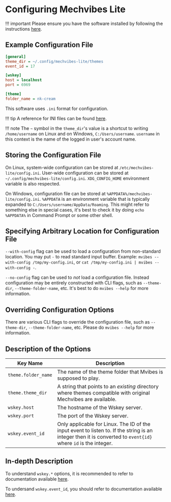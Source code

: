 # Configuring Mechvibes Lite
!!! important 
    Please ensure you have the software installed by following the
    instructions [here](index.md#installation).

## Example Configuration File
```ini
[general]
theme_dir = ~/.config/mechvibes-lite/themes
event_id = 17

[wskey]
host = localhost
port = 6969

[theme]
folder_name = nk-cream
```
This software uses `.ini` format for configuration.

!!! tip
    A reference for INI files can be found [here](https://quickref.me/ini.html).

!!! note 
    The `~` symbol in the `theme_dir`'s value is a shortcut to writing
    `/home/username` on Linux and on Windows, `C:/Users/username`. `username` in
    this context is the name of the logged in user's account name.

## Storing the Configuration File
On Linux, system-wide configuration can be stored at
`/etc/mechvibes-lite/config.ini`. User-wide configuration can be stored at
`~/.config/mechvibes-lite/config.ini`. `XDG_CONFIG_HOME` environment variable is
also respected.

On Windows, configuration file can be stored at
`%APPDATA%/mechvibes-lite/config.ini`. `%APPDATA` is an environment variable
that is typically expanded to `C:/Users/username/AppData/Roaming`. This might
refer to something else in special cases, it's best to check it by doing `echo
%APPDATA%` in Command Prompt or some other shell.

## Specifying Arbitrary Location for Configuration File
`--with-config` flag can be used to load a configuration from non-standard
location. You may put `-` to read standard input buffer. Example: `mvibes
--with-config /tmp/my-config.ini`, or `cat /tmp/my-config.ini | mvibes
--with-config -`.

`--no-config` flag can be used to _not_ load a configuration file. Instead
configuration may be entirely constructed with CLI flags, such as `--theme-dir`,
`--theme-folder-name`, etc. It's best to do `mvibes --help` for more
information.

## Overriding Configuration Options
There are various CLI flags to override the configuration file, such as
`--theme-dir`, `--theme-folder-name`, etc. Please do `mvibes --help` for more
information.

## Description of the Options
| Key Name | Description |
|---|---|
| `theme.folder_name` | The name of the theme folder that Mvibes is supposed to play. |
| `theme.theme_dir` | A string that points to an _existing_ directory where themes compatible with original Mechvibes are available. |
| `wskey.host` | The hostname of the Wskey server. |
| `wskey.port` | The port of the Wskey server.  |
| `wskey.event_id`  | Only applicable for Linux. The ID of the input event to listen to. If the string is an integer then it is converted to `event{id}` where `id` is the integer.|

## In-depth Description
To understand `wskey.*` options, it is recommended to refer to documentation
available [here](usage.md#wskey).

To undersand `wskey.event_id`, you should refer to documentation available
[here](installation/linux.md#testing-access-for-input-event).
